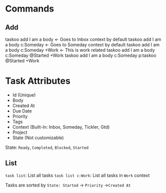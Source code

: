 # Commands
## Add
taskoo add I am a body <- Goes to Inbox context by default
taskoo add I am a body c:Someday <- Goes to Someday context by default
taskoo add I am a body c:Someday +Work <- This is work related
taskoo add I am a body c:Someday @Started +Work
taskoo add I am a body c:Someday p:taskoo @Started +Work

# Task Attributes
 - Id (Unique)
 - Body
 - Created At
 - Due Date
 - Priority
 - Tags
 - Context (Built-In: Inbox, Someday, Tickler, Gtd)
 - Project
 - State (Not customizable)

State: `Ready`, `Completed`, `Blocked`, `Started`

## List
`task list`: List all tasks
`task list c:Work`: List all tasks in `Work` context


Tasks are sorted by `State: Started` -> `Priority` ->`Created At`
